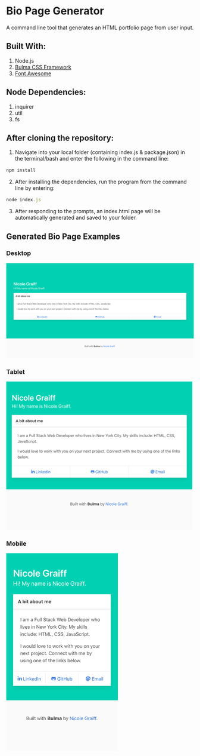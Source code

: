 # Bio Page Generator
A command line tool that generates an HTML portfolio page from user input.

## Built With:
1. Node.js
1. [Bulma CSS Framework](https://bulma.io/documentation/overview/start/)
1. [Font Awesome](https://fontawesome.com/)

## Node Dependencies:
1. inquirer
1. util
1. fs

## After cloning the repository:
1. Navigate into your local folder (containing index.js & package.json) in the terminal/bash and enter the following in the command line: 
```javascript
npm install
``` 
2. After installing the dependencies, run the program from the command line by entering:
```javascript
node index.js
```
3. After responding to the prompts, an index.html page will be automatically generated and saved to your folder.

## Generated Bio Page Examples

### Desktop
![Desktop](assets/readmeImages/desktopBioPgGenerator.png)


### Tablet
<img src="assets/readmeImages/tabletBioPgGenerator.png" width="500px">


### Mobile
<img src="assets/readmeImages/mobileBioPgGenerator.png" width="300px">



